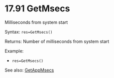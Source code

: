 # 17.91 GetMsecs

Milliseconds from system start

Syntax: `res=GetMsecs()`

Returns: Number of milliseconds from system start

Example:

* `res=GetMsecs()`

See also: [GetAppMsecs](/17-api-native-functions/1792-getappmsecs.md)

